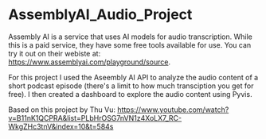 # AssemblyAI_Audio_Project

Assembly AI is a service that uses AI models for audio transcription. While this is a paid service, they have some free tools available for use. You can try it out on their webiste at: https://www.assemblyai.com/playground/source.

For this project I used the Aseembly AI API to analyze the audio content of a short podcast episode (there's a limit to how much transciption you get for free). I then created a dashboard to explore the audio content using Pyvis.



Based on this project by Thu Vu: https://www.youtube.com/watch?v=B11nK1QCPRA&list=PLbHrOSG7nVN1z4XoLX7_RC-WkgZHc3tnV&index=10&t=584s
